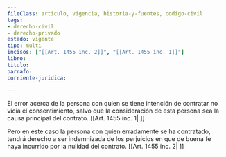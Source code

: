 ```yaml
---
fileClass: articulo, vigencia, historia-y-fuentes, codigo-civil
tags:
- derecho-civil
- derecho-privado
estado: vigente
tipo: multi
incisos: ["[[Art. 1455 inc. 2]]", "[[Art. 1455 inc. 1]]"]
libro:
titulo:
parrafo:
corriente-juridica:

---
```

El error acerca de la persona con quien se tiene intención de contratar no vicia el consentimiento, salvo que la consideración de esta persona sea la causa principal del contrato. [[Art. 1455 inc. 1| ]]

Pero en este caso la persona con quien erradamente se ha contratado, tendrá derecho a ser indemnizada de los perjuicios en que de buena fe haya incurrido por la nulidad del contrato. [[Art. 1455 inc. 2| ]]